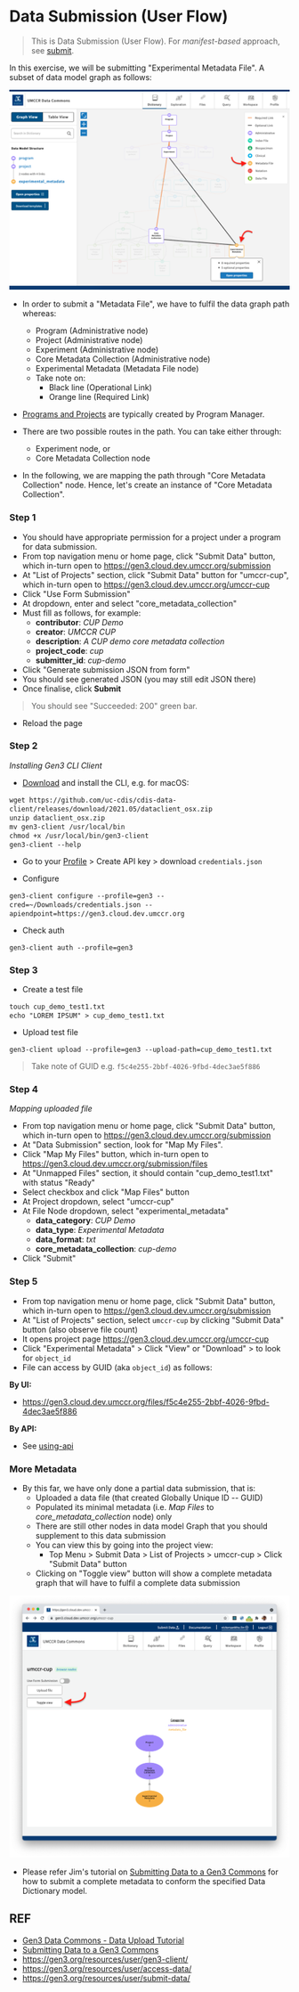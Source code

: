 # Data Submission (User Flow)

> This is Data Submission (User Flow). For _manifest-based_ approach, see [submit](../submit).

In this exercise, we will be submitting "Experimental Metadata File". A subset of data model graph as follows:

![experimental_metadata_file.png](img/experimental_metadata_file.png)

- In order to submit a "Metadata File", we have to fulfil the️ data graph path whereas:
  - Program (Administrative node)
  - Project (Administrative node)
  - Experiment (Administrative node)
  - Core Metadata Collection (Administrative node)
  - Experimental Metadata (Metadata File node)
  - Take note on: 
    - Black line (Operational Link)
    - Orange line (Required Link)

- [Programs and Projects](program-project.md) are typically created by Program Manager.

- There are two possible routes in the path. You can take either through:
  - Experiment node, or
  - Core Metadata Collection node
  
- In the following, we are mapping the path through "Core Metadata Collection" node. Hence, let's create an instance of "Core Metadata Collection".

### Step 1

- You should have appropriate permission for a project under a program for data submission.
- From top navigation menu or home page, click "Submit Data" button, which in-turn open to https://gen3.cloud.dev.umccr.org/submission
- At "List of Projects" section, click "Submit Data" button for "umccr-cup", which in-turn open to https://gen3.cloud.dev.umccr.org/umccr-cup
- Click "Use Form Submission"
- At dropdown, enter and select "core_metadata_collection"
- Must fill as follows, for example:
    - **contributor**: _CUP Demo_
    - **creator**: _UMCCR CUP_
    - **description**: _A CUP demo core metadata collection_
    - **project_code**: _cup_
    - **submitter_id**: _cup-demo_
- Click "Generate submission JSON from form"
- You should see generated JSON (you may still edit JSON there)
- Once finalise, click **Submit**

> You should see "Succeeded: 200" green bar.

- Reload the page

### Step 2

_Installing Gen3 CLI Client_

- [Download](https://github.com/uc-cdis/cdis-data-client/releases) and install the CLI, e.g. for macOS:
```
wget https://github.com/uc-cdis/cdis-data-client/releases/download/2021.05/dataclient_osx.zip
unzip dataclient_osx.zip
mv gen3-client /usr/local/bin
chmod +x /usr/local/bin/gen3-client
gen3-client --help
```

- Go to your [Profile](https://gen3.cloud.dev.umccr.org/identity) > Create API key > download `credentials.json`

- Configure
```
gen3-client configure --profile=gen3 --cred=~/Downloads/credentials.json --apiendpoint=https://gen3.cloud.dev.umccr.org
```

- Check auth
```
gen3-client auth --profile=gen3
```

### Step 3

- Create a test file
```
touch cup_demo_test1.txt
echo "LOREM IPSUM" > cup_demo_test1.txt
```

- Upload test file
```
gen3-client upload --profile=gen3 --upload-path=cup_demo_test1.txt
```

> Take note of GUID e.g. `f5c4e255-2bbf-4026-9fbd-4dec3ae5f886`

### Step 4

_Mapping uploaded file_

- From top navigation menu or home page, click "Submit Data" button, which in-turn open to https://gen3.cloud.dev.umccr.org/submission
- At "Data Submission" section, look for "Map My Files".
- Click "Map My Files" button, which in-turn open to https://gen3.cloud.dev.umccr.org/submission/files
- At "Unmapped Files" section, it should contain "cup_demo_test1.txt" with status "Ready"
- Select checkbox and click "Map Files" button
- At Project dropdown, select "umccr-cup"
- At File Node dropdown, select "experimental_metadata"
  - **data_category**: _CUP Demo_
  - **data_type**: _Experimental Metadata_
  - **data_format**: _txt_
  - **core_metadata_collection**: _cup-demo_
- Click "Submit"

### Step 5

- From top navigation menu or home page, click "Submit Data" button, which in-turn open to https://gen3.cloud.dev.umccr.org/submission
- At "List of Projects" section, select `umccr-cup` by clicking "Submit Data" button (also observe file count)
- It opens project page https://gen3.cloud.dev.umccr.org/umccr-cup
- Click "Experimental Metadata" > Click "View" or "Download" > to look for `object_id`
- File can access by GUID (aka `object_id`) as follows:

**By UI:**
- https://gen3.cloud.dev.umccr.org/files/f5c4e255-2bbf-4026-9fbd-4dec3ae5f886
  
**By API:**
- See [using-api](using-api.md)


### More Metadata

- By this far, we have only done a partial data submission, that is: 
  - Uploaded a data file (that created Globally Unique ID -- GUID)
  - Populated its minimal metadata (i.e. _Map Files_ to _core_metadata_collection_ node) only
  - There are still other nodes in data model Graph that you should supplement to this data submission
  - You can view this by going into the project view:
    - Top Menu > Submit Data > List of Projects > umccr-cup > Click "Submit Data" button
  - Clicking on "Toggle view" button will show a complete metadata graph that will have to fulfil a complete data submission 

![experimental_metadata_file_graph.png](img/experimental_metadata_file_graph.png)

- Please refer Jim's tutorial on [Submitting Data to a Gen3 Commons](https://www.youtube.com/watch?v=F2EOtHPg6g8) for how to submit a complete metadata to conform the specified Data Dictionary model.

## REF

- [Gen3 Data Commons - Data Upload Tutorial](https://www.youtube.com/watch?v=QxQKXlbFt00)
- [Submitting Data to a Gen3 Commons](https://www.youtube.com/watch?v=F2EOtHPg6g8)
- https://gen3.org/resources/user/gen3-client/
- https://gen3.org/resources/user/access-data/
- https://gen3.org/resources/user/submit-data/

